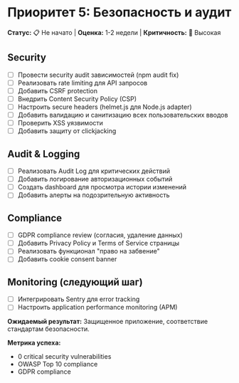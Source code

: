 # Приоритет 5: Безопасность и аудит

**Статус:** 📋 Не начато | **Оценка:** 1-2 недели | **Критичность:** 🔴 Высокая

## Security
- [ ] Провести security audit зависимостей (npm audit fix)
- [ ] Реализовать rate limiting для API запросов
- [ ] Добавить CSRF protection
- [ ] Внедрить Content Security Policy (CSP)
- [ ] Настроить secure headers (helmet.js для Node.js adapter)
- [ ] Добавить валидацию и санитизацию всех пользовательских вводов
- [ ] Проверить XSS уязвимости
- [ ] Добавить защиту от clickjacking

## Audit & Logging
- [ ] Реализовать Audit Log для критических действий
- [ ] Добавить логирование авторизационных событий
- [ ] Создать dashboard для просмотра истории изменений
- [ ] Добавить алерты на подозрительную активность

## Compliance
- [ ] GDPR compliance review (согласия, удаление данных)
- [ ] Добавить Privacy Policy и Terms of Service страницы
- [ ] Реализовать функционал "право на забвение"
- [ ] Добавить cookie consent banner

## Monitoring (следующий шаг)
- [ ] Интегрировать Sentry для error tracking
- [ ] Настроить application performance monitoring (APM)

**Ожидаемый результат:** Защищенное приложение, соответствие стандартам безопасности.

**Метрика успеха:**
- 0 critical security vulnerabilities
- OWASP Top 10 compliance
- GDPR compliance